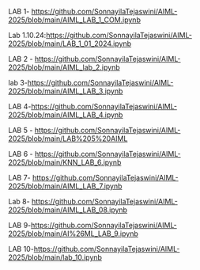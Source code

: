 LAB 1- https://github.com/SonnayilaTejaswini/AIML-2025/blob/main/AIML_LAB_1_COM.ipynb

Lab 1.10.24:https://github.com/SonnayilaTejaswini/AIML-2025/blob/main/LAB_1_01_2024.ipynb

LAB 2 - https://github.com/SonnayilaTejaswini/AIML-2025/blob/main/AIML_lab_2.ipynb

lab 3-https://github.com/SonnayilaTejaswini/AIML-2025/blob/main/AIML_LAB_3.ipynb

LAB 4-https://github.com/SonnayilaTejaswini/AIML-2025/blob/main/AIML_LAB_4.ipynb

LAB 5 - https://github.com/SonnayilaTejaswini/AIML-2025/blob/main/LAB%205%20AIML

LAB 6 - https://github.com/SonnayilaTejaswini/AIML-2025/blob/main/KNN_LAB_6.ipynb

LAB 7- https://github.com/SonnayilaTejaswini/AIML-2025/blob/main/AIML_LAB_7.ipynb

Lab 8- https://github.com/SonnayilaTejaswini/AIML-2025/blob/main/AIML_LAB_08.ipynb

LAB 9-https://github.com/SonnayilaTejaswini/AIML-2025/blob/main/AI%26ML_LAB_9.ipynb

LAB 10-https://github.com/SonnayilaTejaswini/AIML-2025/blob/main/lab_10.ipynb
